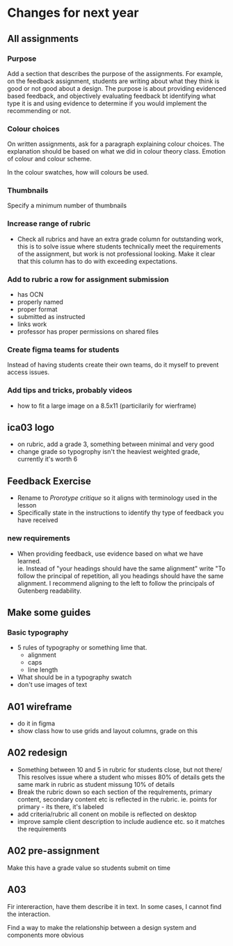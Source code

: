 # Changes for next year

## All assignments

### Purpose

Add a section that describes the purpose of the assignments. For example, on the feedback assignment, students are writing about what they think is good or not good about a design. The purpose is about providing evidenced based feedback, and objectively evaluating feedback bt identifying what type it is and using evidence to determine if you would implement the recommending or not.

### Colour choices

On written assignments, ask for a paragraph explaining colour choices. The explanation should be based on what we did in colour theory class. Emotion of colour and colour scheme.

In the colour swatches, how will colours be used.

### Thumbnails

Specify a minimum number of thumbnails

### Increase range of rubric

- Check all rubrics and have an extra grade column for outstanding work, this is to solve issue where students technically meet the requirements of the assignment, but work is not professional looking. Make it clear that this column has to do with exceeding expectations.

### Add to rubric a row for assignment submission

- has OCN
- properly named
- proper format
- submitted as instructed
- links work
- professor has proper permissions on shared files

### Create figma teams for students

Instead of having students create their own teams, do it myself to prevent access issues.

### Add tips and tricks, probably videos

- how to fit a large image on a 8.5x11 (particilarily for wierframe)

## ica03 logo

- on rubric, add a grade 3, something between minimal and very good
- change grade so typogrophy isn't the heaviest weighted grade, currently it's worth 6

## Feedback Exercise

- Rename to _Prorotype critique_ so it aligns with terminology used in the lesson
- Specifically state in the instructions to identify thy type of feedback you have received

### new requirements

- When providing feedback, use evidence based on what we have learned.  
  ie. Instead of "your headings should have the same alignment" write "To follow the principal of repetition, all you headings should have the same alignment. I recommend aligning to the left to follow the principals of Gutenberg readability.

## Make some guides

### Basic typography

- 5 rules of typography or something lime that.
  - alignment
  - caps
  - line length
- What should be in a typography swatch
- don't use images of text

## A01 wireframe

- do it in figma
- show class how to use grids and layout columns, grade on this

## A02 redesign

- Something between 10 and 5 in rubric for students close, but not there/ This resolves issue where a student who misses 80% of details gets the same mark in rubric as student missung 10% of details
- Break the rubric down so each section of the requlrements, primary content, secondary content etc is reflected in the rubric. ie. points for primary - its there, it's labeled
- add criteria/rubric all conent on mobile is reflected on desktop
- improve sample client description to include audience etc. so it matches the requirements

## A02 pre-assignment

Make this have a grade value so students submit on time

## A03

Fir intereraction, have them describe it in text. In some cases, I cannot find the interaction.

Find a way to make the relationship between a design system and components more obvious
